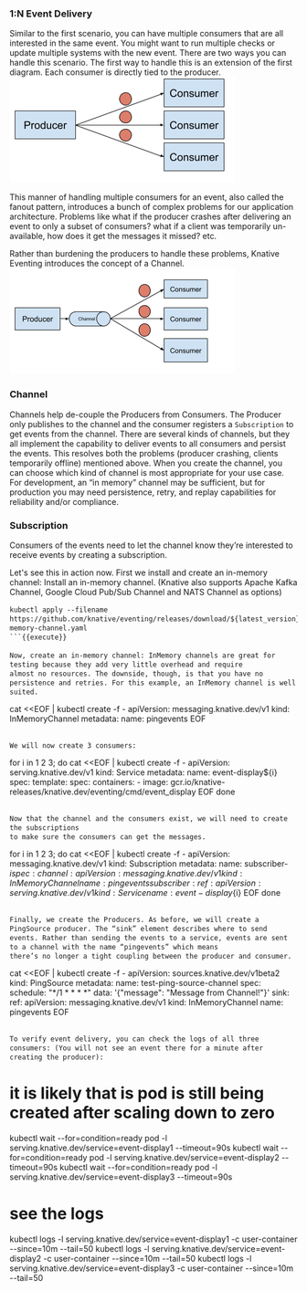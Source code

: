 ### 1:N Event Delivery

Similar to the first scenario, you can have multiple consumers that are all interested in the same event. You might want
to run multiple checks or update multiple systems with the new event. There are two ways you can handle this scenario.
The first way to handle this is an extension of the first diagram. Each consumer is directly tied to the producer.
![1toN](assets/1toN.png)

This manner of handling multiple consumers for an event, also called the fanout pattern, introduces a bunch of complex
problems for our application architecture. Problems like what if the producer crashes after delivering an event to only a subset of consumers?
what if a client was temporarily un-available, how does it get the messages it missed? etc.

Rather than burdening the producers to handle these problems, Knative Eventing introduces the concept of a Channel.
![channel](assets/channel.png)

### Channel

Channels help de-couple the Producers from Consumers. The Producer only publishes to the channel and the consumer registers a `Subscription` to get events from the channel.
There are several kinds of channels, but they all implement the capability to deliver events to all consumers and persist the events. This resolves both the problems (producer crashing, clients temporarily offline) mentioned above.
When you create the channel, you can choose which kind of channel is most appropriate for your use case.
For development, an “in memory” channel may be sufficient, but for production you may need persistence, retry, and replay capabilities for reliability and/or compliance.

### Subscription
Consumers of the events need to let the channel know they’re interested to receive events by creating a subscription.

Let's see this in action now. First we install and create an in-memory channel:
Install an in-memory channel. (Knative also supports Apache Kafka Channel, Google Cloud Pub/Sub Channel and NATS Channel as options)
```
kubectl apply --filename https://github.com/knative/eventing/releases/download/${latest_version}/in-memory-channel.yaml
```{{execute}}

Now, create an in-memory channel: InMemory channels are great for testing because they add very little overhead and require
almost no resources. The downside, though, is that you have no persistence and retries. For this example, an InMemory channel is well suited.

```
cat <<EOF | kubectl create -f -
apiVersion: messaging.knative.dev/v1
kind: InMemoryChannel
metadata:
  name: pingevents
EOF
```{{execute}}

We will now create 3 consumers:

```
for i in 1 2 3; do
cat <<EOF | kubectl create -f -
apiVersion: serving.knative.dev/v1
kind: Service
metadata:
  name: event-display${i}
spec:
  template:
    spec:
      containers:
        - image: gcr.io/knative-releases/knative.dev/eventing/cmd/event_display
EOF
done
```{{execute}}

Now that the channel and the consumers exist, we will need to create the subscriptions
to make sure the consumers can get the messages.

```
for i in 1 2 3; do
cat <<EOF | kubectl create -f -
apiVersion: messaging.knative.dev/v1
kind: Subscription
metadata:
    name: subscriber-${i}
spec:
    channel:
        apiVersion: messaging.knative.dev/v1
        kind: InMemoryChannel
        name: pingevents
    subscriber:
        ref:
            apiVersion: serving.knative.dev/v1
            kind: Service
            name: event-display${i}
EOF
done
```{{execute}}

Finally, we create the Producers. As before, we will create a PingSource producer. The “sink” element describes where to send
events. Rather than sending the events to a service, events are sent to a channel with the name “pingevents” which means
there’s no longer a tight coupling between the producer and consumer.

```
cat <<EOF | kubectl create -f -
apiVersion: sources.knative.dev/v1beta2
kind: PingSource
metadata:
  name: test-ping-source-channel
spec:
  schedule: "*/1 * * * *"
  data: '{"message": "Message from Channel!"}'
  sink:
    ref:
      apiVersion: messaging.knative.dev/v1
      kind: InMemoryChannel
      name: pingevents
EOF
```{{execute}}

To verify event delivery, you can check the logs of all three consumers: (You will not see an event there for a minute after creating the producer):
```
# it is likely that is pod is still being created after scaling down to zero
kubectl wait --for=condition=ready pod -l serving.knative.dev/service=event-display1 --timeout=90s
kubectl wait --for=condition=ready pod -l serving.knative.dev/service=event-display2 --timeout=90s
kubectl wait --for=condition=ready pod -l serving.knative.dev/service=event-display3 --timeout=90s
# see the logs
kubectl logs -l serving.knative.dev/service=event-display1 -c user-container --since=10m --tail=50
kubectl logs -l serving.knative.dev/service=event-display2 -c user-container --since=10m --tail=50
kubectl logs -l serving.knative.dev/service=event-display3 -c user-container --since=10m --tail=50
```{{execute}}
